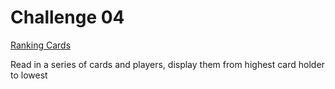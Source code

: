 Challenge 04
============

[Ranking Cards](https://www3.nd.edu/~pbui/teaching/cse.30331.fa16/challenge04.html)

 Read in a series of cards and players, display them from highest card holder to lowest
